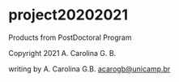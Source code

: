 # project20202021
Products from PostDoctoral Program

Copyright 2021 A. Carolina G. B.

 writing by A. Carolina  G.B. acarogb@unicamp.br
